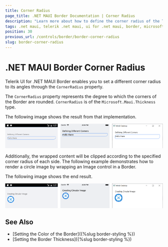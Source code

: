 ```yaml
---
title: Corner Radius
page_title: .NET MAUI Border Documentation | Corner Radius
description: "Learn more about how to define the corner radius of the Telerik UI for .NET MAUI Border control."
tags: .net maui, telerik .net maui, ui for .net maui, border, microsoft .net maui
position: 30
previous_url: /controls/border/border-corner-radius
slug: border-corner-radius
---
```


# .NET MAUI Border Corner Radius

Telerik UI for .NET MAUI Border enables you to set a different corner radius to its angles through the `CornerRadius` property.

The `CornerRadius` property represents the degree to which the corners of the Border are rounded. `CornerRadius` is of the `Microsoft.Maui.Thickness` type.

<snippet id='border-features-cornerradius' />

The following image shows the result from that implementation.

![Border CornerRadius](images/border_corner_radius.png)

Additionally, the wrapped content will be clipped according to the specified corner radius of each side. The following example demonstrates how to render a circle image by wrapping an Image control in a Border.

<snippet id='border-features-circularimage' />

The following image shows the end result.

![Border Circular Image](images/border_circular-image.png)

## See Also

- [Setting the Color of the Border]({%slug border-styling %})
- [Setting the Border Thickness]({%slug border-styling %})
